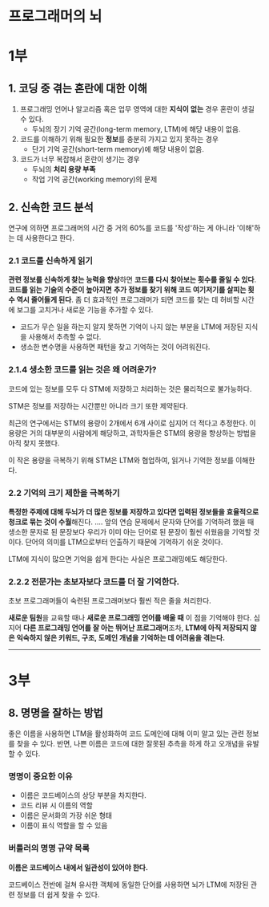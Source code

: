 # 프로그래머의 뇌

# 1부

## 1. 코딩 중 겪는 혼란에 대한 이해

1. 프로그래밍 언어나 알고리즘 혹은 업무 영역에 대한 **지식이 없는** 경우 혼란이 생길 수 있다.
   - 두뇌의 장기 기억 공간(long-term memory, LTM)에 해당 내용이 없음.
2. 코드를 이해하기 위해 필요한 **정보**를 충분히 가지고 있지 못하는 경우
   - 단기 기억 공간(short-term memory)에 해당 내용이 없음.
3. 코드가 너무 복잡해서 혼란이 생기는 경우
   - 두뇌의 **처리 용량 부족**
   - 작업 기억 공간(working memory)의 문제

## 2. 신속한 코드 분석

연구에 의하면 프로그래머의 시간 중 거의 60%를 코드를 '작성'하는 게 아니라 '이해'하는 데 사용한다고 한다.

### 2.1 코드를 신속하게 읽기

**관련 정보를 신속하게 찾는 능력을 향상**하면 **코드를 다시 찾아보는 횟수를 줄일 수 있다**. **코드를 읽는 기술의 수준이 높아지면** **추가 정보를 찾기 위해 코드 여기저기를 살피는 횟수 역시 줄어들게 된다**. 좀 더 효과적인 프로그래머가 되면 코드를 찾는 데 허비할 시간에 보그를 고치거나 새로운 기능을 추가할 수 있다.

- 코드가 무슨 일을 하는지 알지 못하면 기억이 나지 않는 부분을 LTM에 저장된 지식을 사용해서 추측할 수 없다.
- 생소한 변수명을 사용하면 패턴을 찾고 기억하는 것이 어려워진다.

### 2.1.4 생소한 코드를 읽는 것은 왜 어려운가?

코드에 있는 정보를 모두 다 STM에 저장하고 처리하는 것은 물리적으로 불가능하다.

STM은 정보를 저장하는 시간뿐만 아니라 크기 또한 제약된다.

최근의 연구에서는 STM의 용량이 2개에서 6개 사이로 심지어 더 적다고 추정한다. 이 용량은 거의 대부분의 사람에게 해당하고, 과학자들은 STM의 용량을 향상하는 방법을 아직 찾지 못했다.

이 작은 용량을 극복하기 위해 STM은 LTM와 협업하여, 읽거나 기억한 정보를 이해한다.

### 2.2 기억의 크기 제한을 극복하기

**특정한 주제에 대해 두뇌가 더 많은 정보를 저장하고 있다면 입력된 정보들을 효율적으로 청크로 묶는 것이 수월**해진다. .... 앞의 연습 문제에서 문자와 단어를 기억하려 했을 때 생소한 문자로 된 문장보다 우리가 이미 아는 단어로 된 문장이 훨씬 쉬웠음을 기억할 것이다. 단어의 의미를 LTM으로부터 인출하기 때문에 기억하기 쉬운 것이다.

LTM에 지식이 많으면 기억을 쉽게 한다는 사실은 프로그래밍에도 해당한다.

### 2.2.2 전문가는 초보자보다 코드를 더 잘 기억한다.

초보 프로그래머들이 숙련된 프로그래머보다 훨씬 적은 줄을 처리한다.

**새로운 팀원**을 교육할 때나 **새로운 프로그래밍 언어를 배울 때** 이 점을 기억해야 한다. 심지어 **다른 프로그래밍 언어를 잘 아는 뛰어난 프로그래머**조차, **LTM에 아직 저장되지 않은 익숙하지 않은 키워드, 구조, 도메인 개념을 기억하는 데 어려움을 겪는다.**

---

# 3부

## 8. 명명을 잘하는 방법

좋은 이름을 사용하면 LTM을 활성화하여 코드 도메인에 대해 이미 알고 있는 관련 정보를 찾을 수 있다. 반면, 나쁜 이름은 코드에 대한 잘못된 추측을 하게 하고 오개념을 유발할 수 있다.

### 명명이 중요한 이유

- 이름은 코드베이스의 상당 부분을 차지한다.
- 코드 리뷰 시 이름의 역할
- 이름은 문서화의 가장 쉬운 형태
- 이름이 표식 역할을 할 수 있음

### 버틀러의 명명 규약 목록

**이름은 코드베이스 내에서 일관성이 있어야 한다.**

코드베이스 전반에 걸쳐 유사한 객체에 동일한 단어를 사용하면 뇌가 LTM에 저장된 관련 정보를 더 쉽게 찾을 수 있다.
